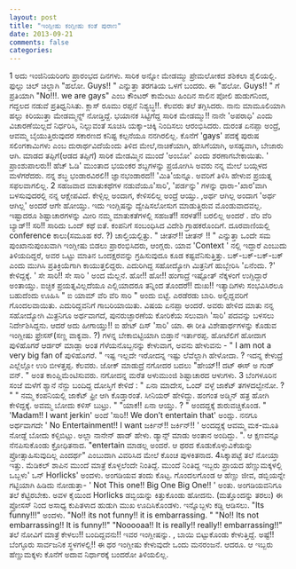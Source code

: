 ```yaml
---
layout: post
title: "ಇಂಗ್ಲೀಷು ಕಂಗ್ಲೀಷು ಕಂತೆ ಪುರಾಣ"
date: 2013-09-21
comments: false
categories: 
---
```



 1 ಅದು ಇಂಜಿನಿಯರಿಂಗು ಪ್ರಾರಂಭದ ದಿನಗಳು.  ಸಾರಿಕ ಅನ್ನೋ ಮೇಡಮ್ಮು ಪ್ರೇಮಲೋಕದ ಶಶಿಕಲಾ ಶೈಲಿಯಲ್ಲಿ.  ಫುಲ್ಲು ಚಿಲ್ ಚಿಲ್ಲಾಗಿ  "ಹಲೋ.  Guys!! " ಎನ್ನುತ್ತಾ ತರಗತಿಯ ಒಳಗೆ ಬಂದರು.   ಈ "ಹಲೋ.  Guys!! " ಗೆ ಪ್ರತಿಯಾಗಿ "No!!!.  we are gays" ಎಂಬ ಕೌಂಟರ್ ಕಾಮೆಂಟು ಹಿಂದಿನ ಸಾಲಿನ ಪೋಲಿ ಹುಡುಗನಿಂದ, ಗದ್ದಲದ ನಡುವೆ ಪ್ರತಿಧ್ವನಿಸಿತು.   ಕ್ಲಾಸ್ ರೂಮು ರಪ್ಪನೆ ನಿಶ್ಯಬ್ಧ!!.   ಕೆಲವರು ತಲೆ ತಗ್ಗಿಸಿದರು.  ನಾನು ಮಾಮೂಲಿಯಾಗಿ ಹಲ್ಲು ಕಿರಿಯುತ್ತಾ ಮೇಡಮ್ಮನ್ನ್ ನೋಡ್ತಿದ್ದೆ.  ಭಯಾನಕ ಸಿಟ್ಟಿಗೆದ್ದ ಸಾರಿಕ ಮೇಡಮ್ಮು!! ನಾನೇ 'ಅಪರಾಧಿ' ಎಂದು ವಿಚಾರಣೆಯಿಲ್ಲದೆ ನಿರ್ಧರಿಸಿ,  ನಿಲ್ಲುವಂತೆ ಸೂಚಿಸಿ ಯಕ್ಕಾ-ಚಿಕ್ಕಿ ನಿಂದಿಸಲು ಆರಂಭಿಸಿದರು.  ದುರಂತ ಏನಪ್ಪಾ ಅಂದ್ರೆ, ಆವಮ್ಮ ಬೈಯುತ್ತಿರುವುದರ ಸಕಾರಣದ ಕನಿಷ್ಟ ಕಲ್ಪನೆಯೂ ನನಗಿರಲಿಲ್ಲ.  ಕೊನೆಗೆ 'gays' ಪದಕ್ಕೆ ಪುರುಷ ಸಲಿಂಗಕಾಮಿಗಳು ಎಂಬ ದುರಾರ್ಥವಿದೆಯೆಂದು     ತಿಳಿದ ಮೇಲೆ,ನಾಚಿಕೆಯಾಗಿ, ಹೇಸಿಗೆಯಾಗಿ, ಅಸಹ್ಯವಾಗಿ, ಬೇಜಾರು ಆಗಿ.   ಮಾಡದ ತಪ್ಪಿಗೆ(ಆಡದ ತಪ್ಪಿಗೆ) ಸಾರಿಕ ಮೇಡಮ್ಮಿನ ಮುಂದೆ 'ಅಂಬೋ' ಎಂದು ಶರಣಾಗಬೇಕಾಯಿತು.  ' ಪ್ರಾಂಶುಪಾಲರು!! ಹೆಚ್ ಓಡಿ' ಮುಂತಾದ   ಭಯಂಕರ ಶಬ್ದಗಳನ್ನು ಪ್ರಯೋಗಿಸಿ ಅವರು ನನ್ನ ಮೇಲೆ ಬಯ್ಗಳದ ಮಳೆಗರೆದರು.  ನನ್ನ ಶಬ್ಧ ಭಂಡಾರವಿರಲಿ!! ಜ್ಞಾನಭಂಡಾರದ!! 'ಮಿತಿ'ಯನ್ನೂ.  ಅವರಿಗೆ ತಿಳಿಸಿ ಹೇಳುವ ಪ್ರಯತ್ನ ಸಫಲವಾಗಲಿಲ್ಲ.     2  ಸಹಜವಾದ ಮಾತುಕಥೆಗಳ ನಡುವೆಯೂ'ಸಾರಿ', 'ಪರ್ಡನ್ನು' ಗಳನ್ನು ಧಾರಾ-'ಖಾರ'ವಾಗಿ  ಬಳಸುವುದರಲ್ಲಿ ನನ್ನ ಆಕ್ಷೇಪವಿದೆ.   ಕೇಳ್ಸಿಲ್ಲ ಅಂದಾಗ, ಕೇಳಿಸಲಿಲ್ಲ ಅಂದ್ರೆ ಆಯ್ತು. ,ಅರ್ಥ ಆಗಿಲ್ಲ ಅಂದಾಗ 'ಅರ್ಥ ಆಗಿಲ್ಲ'  ಅಂದರೆ ಆಗೇ ಹೋಯ್ತು.  ಇದು ಇಂಗ್ಲಿಷನ್ನು ದ್ವೇಷಿಸಲೋಸುಗ ಮಾಡುತ್ತಿರುವ ಮೊಂಡುವಾದವಲ್ಲ. ಇಷ್ಟಾದರೂ  ಶಿಷ್ಟಾಚಾರಗಳನ್ನು ಮೀರಿ ನಮ್ಮ ಮಾತುಕತೆಗಳಲ್ಲಿ ಸಹಜತೆ!! ಸರಳತೆ!! ಬರಲಿಲ್ಲ  ಅಂದರೆ .  ವೆರಿ ವೆರಿ ಬ್ಯಾಡ್!!  ಸರಿ!! ಸಾರಿದು ಒಂದ್ ಕಥೆ ಐತೆ.   ಕಂಪನಿಗೆ ಸಂಬಂಧಿಸಿದ ವಿದೇಶಿ ಗ್ರಾಹಕರೊಂದಿಗೆ.  ದೂರವಾಣಿಯಲ್ಲಿ conference ಕಾಲು(ಸಮೂಹ ಕರೆ. ?) ಚಾಲ್ತಿಯಲ್ಲಿತ್ತು.  "  ಚೀತನ್!! ಚೀತನ್ !! " ಎನ್ನುತ್ತಾ ಒಂದೇ ಸಮ ಪುಂಖಾನುಪುಂಖವಾಗಿ ಇಂಗ್ಲೀಷು ಬಿಡಲು  ಪ್ರಾರಂಭಿಸಿದರು, ಆಂಗ್ಲರು.   ಯಾವ 'Context ' ನಲ್ಲಿ ಇದ್ದಾರೆ ಎಂಬುದು ತಿಳಿಯದಿದ್ದರೆ, ಅವರ  ಒಟ್ಟು ಮಾತಿನ ಒಂದಕ್ಷರವನ್ನು ಗ್ರಹಿಸುವುದೂ ಕೂಡ ಕಷ್ಟವೆನಿಸುತ್ತಿತ್ತು.  ಬಕ್-ಬಕ್-ಬಕ್-ಬಕ್ ಎಂದು ಮುಗಿಸಿ ಪ್ರತಿಕ್ರಿಯೆಗಾಗಿ ಕಾಯುತ್ತಲಿದ್ದರು.   ಎದುರಿಗಿದ್ದ ಸಹೋದ್ಯೋಗಿ ಮಿತ್ರನಿಗೆ ಹುಬ್ಬೇರಿಸಿ 'ಏನೆಂದು. ?' ಕೇಳಿದ್ದಕ್ಕೆ.  ' ಸೇ ಸಾರಿ!! ಸೇ ಸಾರಿ ' ಅಂದ ಮೆಲ್ಲನೆ.    ಹೋ!!  ಹೋ!! ಹಂಗಾದ್ರೆ ಇಷ್ಟೋತ್ ನೆಕ್ಕಳಂಗೆ ಉಗ್ದಿದ್ದಾರೆ ಅಂತಾಯ್ತು.   ಐಚ್ಛಿಕ  ಪ್ರಯತ್ನವಿಲ್ಲದೆಯೂ ಎಲ್ಲಿಯಾದರೂ ತನ್ನಿಂದ ತೊಂದರೆ!! ದುಃಖ!! ಇತ್ಯಾದಿಗಳು ಸಂಭವಿಸಿರಲೂ ಬಹುದೆಂದು  ಊಹಿಸಿ "  ಐ ಯಾಮ್ ವೆರಿ ವೆರಿ ಸಾರಿ " ಅಂದು ಬಿಟ್ಟೆ.  ಎರಡೆರಡು ಬಾರಿ.  ಅಲ್ಲಿದ್ದವರಿಗೆ ಗೊಂದಲವಾಯಿತು.  ಎದುರಿದ್ದವನಿಗೆ ಗಾಬರಿಯಾಯಿತು.   ವಿಷಯ ಏನಪ್ಪಾ ಅಂದರೆ.  ಅವರು ಹೇಳಿದ ಮಾತು ನನ್ನ ಸಹೋದ್ಯೋಗಿ ಮಿತ್ರನಿಗೂ ಅರ್ಥವಾಗದೆ, ಪುನರುಚ್ಛಾರಣೆಯ ಕೋರಿಕೆಯ ಸಲುವಾಗಿ 'ಸಾರಿ'  ಪದವನ್ನು ಬಳಸಲು ನಿರ್ದೇಶಿಸಿದ್ದನು.  ಆದರೆ ಅದು ಹೀಗಾಯ್ತು!! ಐ ಹೇಟ್ ದಿಸ್ 'ಸಾರಿ' ಯಾ.   ಈ ರೀತಿ ವಿಶೇಷಾರ್ಥಗಳನ್ನು ಕೊಡುವ ಇಂಗ್ಲೀಷು ಫ್ರೇಸಸ್(ಸಣ್ಣ ವಾಕ್ಯವಾ. ?) ಗಳನ್ನ ಬೇಕಾಬಿಟ್ಟಿಯಾಗಿ ಬಿಡ್ತಾನೆ ಇರ್ತಾರಪ್ಪ.   ಹೋಟೆಲಿಗೆ ಹೋದಾಗ ಪುಳಿಹೊಗರೆ ಆರ್ಡರ್ ಮಾಡ್ಲಾ ಅಂತ ಗೆಳೆಯನೊಬ್ಬನನ್ನು ಕೇಳುವಾಗ,  ಅವನು  ಹೇಳುವನು - " I am not a very big fan of ಪುಳಿಹೊಗರೆ. " ಇಷ್ಟ ಇಲ್ಲದೇ  ಇರೋದನ್ನ ಇಷ್ಟು ಲೆವೆಲ್ಲಾಗಿ ಹೇಳೋದಾ. ? ಇದನ್ನ ಕೇಳುದ್ರೆ ಎಲ್ಲೆಲ್ಲೋ ಉರಿ  ಬೀಳತ್ತಪ್ಪ.   ಕೆಲವರು.  ಜೋಕ್  ಮಾಡುದ್ರೆ ನಗೋದರ ಬದಲು "ಹೇಯ್!! ದಟ್ ಈಸ್ ಅ ಗುಡ್ ವನ್. "    ಅಂತ  ಕಾಂಪ್ಲಿಮೆಂಟಿಸುವರು.  ನಗೋದನ್ನ ಮರೆತ ಅಳುಮುಂಜಿ ಶಿಷ್ಟಾಚಾರದ ಆಳುಗಳು.            3 ಬೆಂಗಳೂರಿನ ಸಂಜೆ ಮಳೆಗೆ ಶ್ಯಾನೆ ನೆನ್ದು ಬಂದಿದ್ದ ದೋಸ್ತಿಗೆ ಕೇಳಿದೆ : " ಏನಾ ಮಾದೇಸ, ಒಂದ್ ವಳ್ಳೆ ಜಾಕೆಟ್ ತಗಳದಲ್ವೇನೋ. ? " " ನಮ್ಮ ಕಂಪನಿಯಲ್ಲಿ ಜಾಕೆಟ್ ಫ್ರೀ ಆಗಿ ಕೊಡ್ತಾರಂತೆ.  ಸೀನಿಯರ್ ಹೇಳಿದ್ದು.  ಹಂಗಂತ ಅಡ್ಮಿನ್ ಹತ್ರ ಹೋಗಿ ಕೇಳಿದ್ದಕ್ಕೆ.  ಅವಮ್ಮ ಬೋದು ಕಳಿಸ್ ಬುಟ್ರು.  " "ಯಾಕ!! ಏನಾ ಆಯ್ತು. ? " ಅಂದದ್ದಕ್ಕೆ ಶುರುವಚ್ಚಿಕೊಂಡ.     " 'Madam!! I want jerkin' ಅಂದೆ 'ಸಾರಿ!! We don’t entertain that' ಅಂದ್ಲು.  ನನಗೂ ಅರ್ಥವಾಗದೇ ' No Entertainment!! I want ಜರ್ಕಿನ್!! ಜರ್ಕಿನ್!! ' ಅಂದದ್ದಕ್ಕೆ ಆವಮ್ಮ ಮಕ-ಮೂತಿ ನೋಡ್ದೆ ಬೋದು ಕಳ್ಸಿಬಿಟ್ಲು.  ಅಲ್ಲಾ ನಾನೇನ್ ಹಾಡ್ ಹೇಳು.  ಡ್ಯಾನ್ಸ್ ಮಾಡು ಅಂತಾನ ಅಂದಿದ್ದು.  ".  ಆ ಕ್ಷಣವನ್ನೂ ನೆನಪಿಸುಕೊಂಡು ಕ್ರೋಧಿತನಾದ.   "entertain ಮಾಡಲ್ಲ ಅಂದರೆ.  ಆ ಥರದ ಕೊಡುಕೊಳ್ಳುವಿಕೆಯನ್ನು  ಪ್ರೋತ್ಸಾಹಿಸುವುದಿಲ್ಲ ಎಂದರ್ಥ" ಎಂಬುದಾಗಿ ವಿವರಿಸಿದ ಮೇಲೆ ಕೊಂಚ ಪುಳಕಿತನಾದ.   4ಸಿಕ್ಕಾಪಟ್ಟೆ ತಲೆ ನೋಯ್ತಾ ಇತ್ತು.  ಮೆಡಿಕಲ್ ಶಾಪಿನ ಮುಂದೆ ಮಾತ್ರೆ ಕೊಳ್ಳಲೆಂದೇ ನಿಂತಿದ್ದೆ.  ಮುಂದೆ ನಿಂತಿದ್ದ ಇಬ್ಬರು ಪ್ರಾಯದ ಹೆಣ್ಣುಮಕ್ಕಳಲ್ಲಿ ಒಬ್ಬಳು' ಒನ್ Horlicks' ಅಂದಳು.   ಅಂಗಡಿಯವ ತಂದು ಕೊಟ್ಟ.   ಗೊಂದಲಗೊಂಡ ಆ ಹೆಣ್ಣು ಜೀವ, ಡಬ್ಬಿಯನ್ನೇ ಗಟ್ಟಿಯಾಗಿ ಹಿಡಿದು ನೋಡುತ್ತಾ-  ' Not This one!! Big One Big One!! ' ಅಂತು.       ಅಂಗಡಿಯವನಿಗೂ ತಲೆ ಕೆಟ್ಟಿರಬೇಕು.   ಅವಳ ಕೈಯಿಂದ  Horlicks ಡಬ್ಬಿಯನ್ನು ಕಿತ್ತುಕೊಂಡು ಹೋದನು.  (ಮತ್ತೊಂದನ್ನು ತರಲು)  ಈ ಪ್ರೋಸಸ್ ನಿಂದ ಅಸಾಧ್ಯ ಕುಪಿತಳಾದ ಹುಡುಗಿ ಮುಖ ಊದಿಸಿಕೊಂಡಳು.   ಇನ್ನೊಬ್ಬಳು  ಕಡ್ಡಿ ಆಡಿಸಲು.  "Its funny!!!" ಅಂದಳು.     "No!! its not funny!! it is embarrassing. "   "No!! Its not embarrassing!! It is funny!!"  "Nooooaa!! It is really!! really!! embarrassing!!"  ತಲೆ ನೋವಿಗೆ ಮಾತ್ರೆ ಕೇಳಲು!! ಬಂದಿದ್ದವನು!! ಇವರ ಇಂಗ್ಲೀಷನ್ನು. , ಬಾಯಿ ಬಿಟ್ಟುಕೊಂಡು ಕೇಳುತ್ತಿದ್ದೆ.  ಅಷ್ಟೆ!!  ಬೆಂಗ್ಳೂರು ಸಾರ್ವಜನಿಕ ಸ್ಥಳಗಳಲ್ಲಿ!! ಈ ಥರ ಇಂಗ್ಲೀಷು ಕೇಳುವುದೇ ಒಂದು ಮನರಂಜನೆ.   ಆದರೂ.  ಆ ಇಬ್ಬರು ಹೆಣ್ಣುಮಕ್ಕಳು ಕೊನೆಗೆ ಅದಾವ ನಿರ್ಧಾರಕ್ಕೆ ಬಂದರೋ ತಿಳಿಯಲಿಲ್ಲ.  
